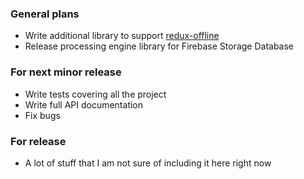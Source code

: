 ### General plans
- Write additional library to support [redux-offline](https://github.com/jevakallio/redux-offline)
- Release processing engine library for Firebase Storage Database

### For next minor release 
- Write tests covering all the project
- Write full API documentation
- Fix bugs

### For release
- A lot of stuff that I am not sure of including it here right now